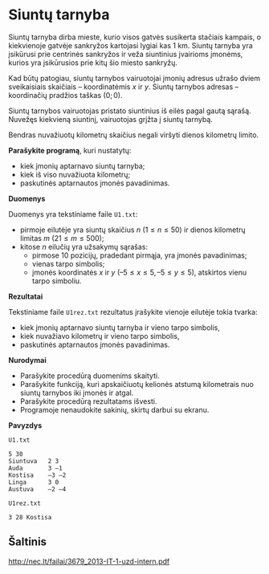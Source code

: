 Siuntų tarnyba
==============

Siuntų tarnyba dirba mieste, kurio visos gatvės susikerta stačiais kampais, o kiekvienoje gatvėje sankryžos kartojasi lygiai kas 1 km. Siuntų tarnyba yra įsikūrusi prie centrinės sankryžos ir veža siuntinius įvairioms įmonėms, kurios yra įsikūrusios prie kitų šio miesto sankryžų.

Kad būtų patogiau, siuntų tarnybos vairuotojai įmonių adresus užrašo dviem sveikaisiais skaičiais – koordinatėmis $x$ ir $y$. Siuntų tarnybos adresas – koordinačių pradžios taškas $(0; 0)$.

Siuntų tarnybos vairuotojas pristato siuntinius iš eilės pagal gautą sąrašą. Nuvežęs kiekvieną siuntinį, vairuotojas grįžta į siuntų tarnybą.

Bendras nuvažiuotų kilometrų skaičius negali viršyti dienos kilometrų limito.

**Parašykite programą**, kuri nustatytų:

- kiek įmonių aptarnavo siuntų tarnyba;
- kiek iš viso nuvažiuota kilometrų;
- paskutinės aptarnautos įmonės pavadinimas.

**Duomenys**

Duomenys yra tekstiniame faile `U1.txt`:

- pirmoje eilutėje yra siuntų skaičius $n\ (1 \leq n \leq 50)$ ir dienos kilometrų limitas $m\ (21 \leq m \leq 500)$;
- kitose $n$ eilučių yra užsakymų sąrašas:
    * pirmose 10 pozicijų, pradedant pirmąja, yra įmonės pavadinimas;
    * vienas tarpo simbolis;
    * įmonės koordinatės $x$ ir $y$ $(–5 \leq x \leq 5, –5 \leq y \leq 5)$, atskirtos vienu tarpo simboliu.
    
**Rezultatai**

Tekstiniame faile `U1rez.txt` rezultatus įrašykite vienoje eilutėje tokia tvarka:

- kiek įmonių aptarnavo siuntų tarnyba ir vieno tarpo simbolis,
- kiek nuvažiavo kilometrų ir vieno tarpo simbolis,
- paskutinės aptarnautos įmonės pavadinimas.

**Nurodymai**

- Parašykite procedūrą duomenims skaityti.
- Parašykite funkciją, kuri apskaičiuotų kelionės atstumą kilometrais nuo siuntų tarnybos iki įmonės ir atgal.
- Parašykite procedūrą rezultatams išvesti.
- Programoje nenaudokite sakinių, skirtų darbui su ekranu.

**Pavyzdys**

`U1.txt`

```
5 30
Siuntuva   2 3
Auda       3 –1
Kostisa    –3 –2
Linga      3 0
Austuva    –2 –4
```

`U1rez.txt`

```
3 28 Kostisa
```

Šaltinis
--------

http://nec.lt/failai/3679_2013-IT-1-uzd-intern.pdf